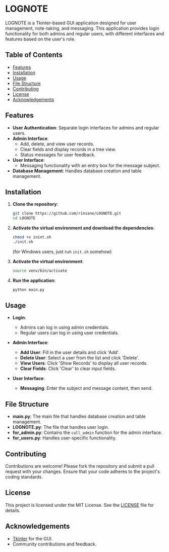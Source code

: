 # LOGNOTE

LOGNOTE is a Tkinter-based GUI application designed for user management, note-taking, and messaging. This application provides login functionality for both admins and regular users, with different interfaces and features based on the user's role.

## Table of Contents

- [Features](#features)
- [Installation](#installation)
- [Usage](#usage)
- [File Structure](#file-structure)
- [Contributing](#contributing)
- [License](#license)
- [Acknowledgements](#acknowledgements)

## Features

- **User Authentication**: Separate login interfaces for admins and regular users.
- **Admin Interface**: 
  - Add, delete, and view user records.
  - Clear fields and display records in a tree view.
  - Status messages for user feedback.
- **User Interface**:
  - Messaging functionality with an entry box for the message subject.
- **Database Management**: Handles database creation and table management.

## Installation

1. **Clone the repository**:
    ```bash
    git clone https://github.com/rinsane/LOGNOTE.git
    cd LOGNOTE
    ```

2. **Activate the virtual environment and download the dependencies**:
    ```bash
    chmod +x inint.sh
    ./init.sh
    ```
    (for Windows users, just run `init.sh` somehow)

3. **Activate the virtual environment**:
    ```bash
    source venv/bin/activate
    ```
    
4. **Run the application**:
    ```bash
    python main.py
    ```

## Usage

- **Login**: 
  - Admins can log in using admin credentials.
  - Regular users can log in using user credentials.
  
- **Admin Interface**:
  - **Add User**: Fill in the user details and click 'Add'.
  - **Delete User**: Select a user from the list and click 'Delete'.
  - **View Users**: Click 'Show Records' to display all user records.
  - **Clear Fields**: Click 'Clear' to clear input fields.

- **User Interface**:
  - **Messaging**: Enter the subject and message content, then send.

## File Structure

- **main.py**: The main file that handles database creation and table management.
- **LOGNOTE.py**: The file that handles user login.
- **for_admin.py**: Contains the `call_admin` function for the admin interface.
- **for_users.py**: Handles user-specific functionality.

## Contributing

Contributions are welcome! Please fork the repository and submit a pull request with your changes. Ensure that your code adheres to the project's coding standards.

## License

This project is licensed under the MIT License. See the [LICENSE](LICENSE) file for details.

## Acknowledgements

- [Tkinter](https://docs.python.org/3/library/tkinter.html) for the GUI.
- Community contributions and feedback.
